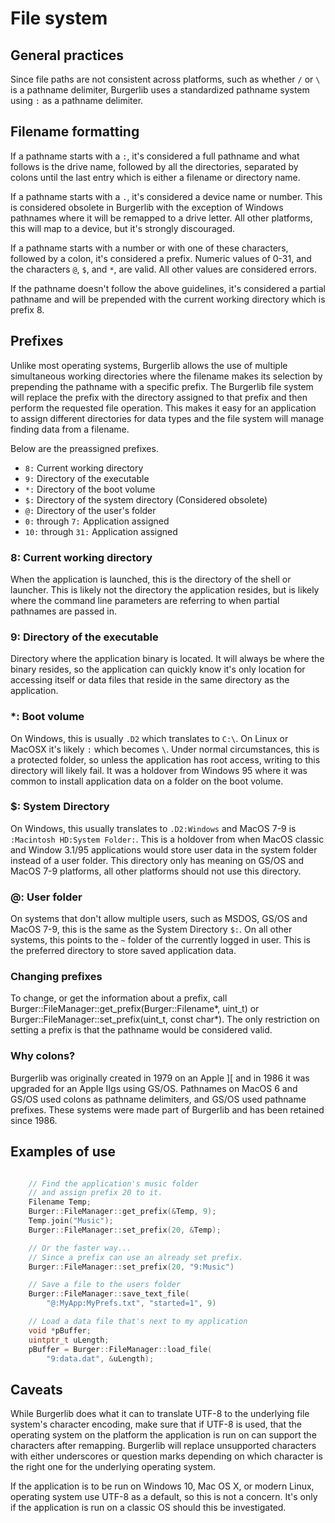 ﻿# File system

## General practices

Since file paths are not consistent across platforms, such as whether ``/`` or ``\`` is a pathname delimiter, Burgerlib uses a standardized pathname system using ``:`` as a pathname delimiter.

## Filename formatting

If a pathname starts with a ``:``, it's considered a full pathname and what follows is the drive name, followed by all the directories, separated by colons until the last entry which is either a filename or directory name.

If a pathname starts with a ``.``, it's considered a device name or number. This is considered obsolete in Burgerlib with the exception of Windows pathnames where it will be remapped to a drive letter. All other platforms, this will map to a device, but it's strongly discouraged.

If a pathname starts with a number or with one of these characters, followed by a colon, it's considered a prefix. Numeric values of 0-31, and the characters ``@``, ``$``, and ``*``, are valid. All other values are considered errors.

If the pathname doesn't follow the above guidelines, it's considered a partial pathname and will be prepended with the current working directory which is prefix 8.

## Prefixes

Unlike most operating systems, Burgerlib allows the use of multiple simultaneous working directories where the filename makes its selection by prepending the pathname with a specific prefix. The Burgerlib file system will replace the prefix with the directory assigned to that prefix and then perform the requested file operation. This makes it easy for an application to assign different directories for data types and the file system will manage finding data from a filename.

Below are the preassigned prefixes.

* ``8:`` Current working directory
* ``9:`` Directory of the executable
* ``*:`` Directory of the boot volume
* ``$:`` Directory of the system directory (Considered obsolete)
* ``@:`` Directory of the user's folder
* ``0:`` through ``7:`` Application assigned
* ``10:`` through ``31:`` Application assigned

### 8: Current working directory

When the application is launched, this is the directory of the shell or launcher. This is likely not the directory the application resides, but is likely where the command line parameters are referring to when partial pathnames are passed in.

### 9: Directory of the executable

Directory where the application binary is located. It will always be where the binary resides, so the application can quickly know it's only location for accessing itself or data files that reside in the same directory as the application.

### *: Boot volume

On Windows, this is usually ``.D2`` which translates to ``C:\``. On Linux or MacOSX it's likely ``:`` which becomes ``\``. Under normal circumstances, this is a protected folder, so unless the application has root access, writing to this directory will likely fail. It was a holdover from Windows 95 where it was common to install application data on a folder on the boot volume.

### $: System Directory

On Windows, this usually translates to ``.D2:Windows`` and MacOS 7-9 is ``:Macintosh HD:System Folder:``. This is a holdover from when MacOS classic and Window 3.1/95 applications would store user data in the system folder instead of a user folder. This directory only has meaning on GS/OS and MacOS 7-9 platforms, all other platforms should not use this directory.

### \@: User folder

On systems that don't allow multiple users, such as MSDOS, GS/OS and MacOS 7-9, this is the same as the System Directory ``$:``. On all other systems, this points to the ``~`` folder of the currently logged in user. This is the preferred directory to store saved application data.

### Changing prefixes

To change, or get the information about a prefix, call Burger::FileManager::get_prefix(Burger::Filename\*, uint_t) or Burger::FileManager::set_prefix(uint_t, const char\*). The only restriction on setting a prefix is that the pathname would be considered valid.

### Why colons?

Burgerlib was originally created in 1979 on an Apple ][ and in 1986 it was upgraded for an Apple IIgs using GS/OS. Pathnames on MacOS 6 and GS/OS used colons as pathname delimiters, and GS/OS used pathname prefixes. These systems were made part of Burgerlib and has been retained since 1986.

## Examples of use

```cpp

    // Find the application's music folder
    // and assign prefix 20 to it.
    Filename Temp;
    Burger::FileManager::get_prefix(&Temp, 9);
    Temp.join("Music");
    Burger::FileManager::set_prefix(20, &Temp);

    // Or the faster way...
    // Since a prefix can use an already set prefix.
    Burger::FileManager::set_prefix(20, "9:Music")

    // Save a file to the users folder
    Burger::FileManager::save_text_file(
        "@:MyApp:MyPrefs.txt", "started=1", 9)

    // Load a data file that's next to my application
    void *pBuffer;
    uintptr_t uLength;
    pBuffer = Burger::FileManager::load_file(
        "9:data.dat", &uLength);

```

## Caveats

While Burgerlib does what it can to translate UTF-8 to the underlying file system's character encoding, make sure that if UTF-8 is used, that the operating system on the platform the application is run on can support the characters after remapping. Burgerlib will replace unsupported characters with either underscores or question marks depending on which character is the right one for the underlying operating system.

If the application is to be run on Windows 10, Mac OS X, or modern Linux, operating system use UTF-8 as a default, so this is not a concern. It's only if the application is run on a classic OS should this be investigated.

